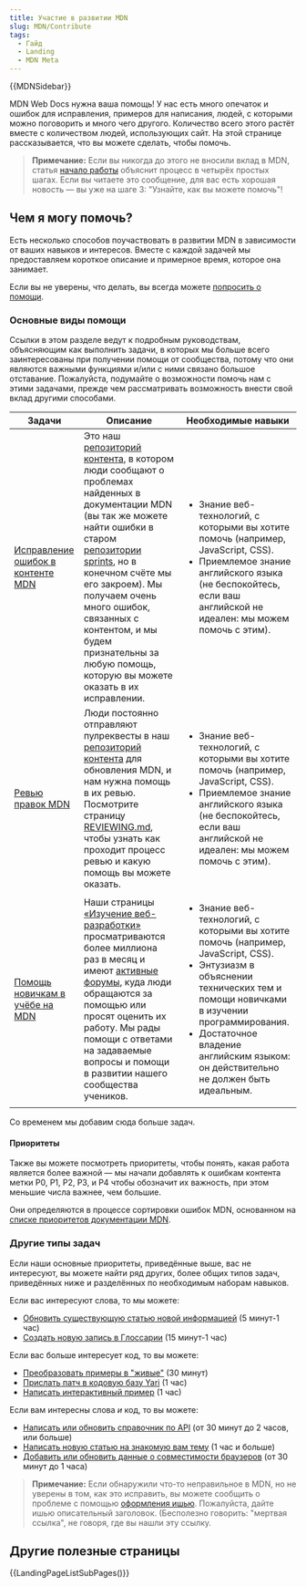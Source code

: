 ```yaml
---
title: Участие в развитии MDN
slug: MDN/Contribute
tags:
  - Гайд
  - Landing
  - MDN Meta
---
```


{{MDNSidebar}}

MDN Web Docs нужна ваша помощь! У нас есть много опечаток и ошибок для исправления, примеров для написания, людей, с которыми можно поговорить и много чего другого. Количество всего этого растёт вместе с количеством людей, использующих сайт. На этой странице рассказывается, что вы можете сделать, чтобы помочь.

> **Примечание:** Если вы никогда до этого не вносили вклад в MDN, статья [начало работы](/ru/docs/MDN/Contribute/Getting_started) объяснит процесс в четырёх простых шагах. Если вы читаете это сообщение, для вас есть хорошая новость — вы уже на шаге 3: "Узнайте, как вы можете помочь"!

## Чем я могу помочь?

Есть несколько способов поучаствовать в развитии MDN в зависимости от ваших навыков и интересов. Вместе с каждой задачей мы предоставляем короткое описание и примерное время, которое она занимает.

Если вы не уверены, что делать, вы всегда можете [попросить о помощи](/ru/docs/MDN/Contribute/Getting_started#step_4_ask_for_help).

### Основные виды помощи

Ссылки в этом разделе ведут к подробным руководствам, объясняющим как выполнить задачи, в которых мы больше всего заинтересованы при получении помощи от сообщества, потому что они являются важными функциями и/или с ними связано большое отставание. Пожалуйста, подумайте о возможности помочь нам с этими задачами, прежде чем рассматривать возможность внести свой вклад другими способами.

<table class="standard-table">
    <thead>
        <tr>
            <th scope="col">Задачи</th>
            <th scope="col">Описание</th>
            <th scope="col">Необходимые навыки</th>
        </tr>
    </thead>
    <tbody>
        <tr>
            <td><a href="/ru/docs/MDN/Contribute/Fixing_MDN_content_bugs">Исправление ошибок в контенте MDN</a></td>
            <td>Это наш <a href="https://github.com/mdn/content/issues">репозиторий контента</a>, в котором люди сообщают о проблемах найденных в документации MDN (вы так же можете найти ошибки в старом <a href="https://github.com/mdn/sprints/">репозитории sprints</a>, но в конечном счёте мы его закроем). Мы получаем очень много ошибок, связанных с контентом, и мы будем признательны за любую помощь, которую вы можете оказать в их исправлении.</td>
            <td>
                <ul>
                    <li>Знание веб-технологий, с которыми вы хотите помочь (например, JavaScript, CSS).</li>
                    <li>Приемлемое знание английского языка (не беспокойтесь, если ваш английской не идеален: мы можем помочь с этим).</li>
                </ul>
            </td>
        </tr>
        <tr>
            <td><a href="https://github.com/mdn/content/blob/main/REVIEWING.md">Ревью правок MDN</a></td>
            <td>Люди постоянно отправляют пулреквесты в наш <a href="https://github.com/mdn/content">репозиторий контента</a> для обновления MDN, и нам нужна помощь в их ревью. Посмотрите страницу <a href="https://github.com/mdn/content/blob/main/REVIEWING.md">REVIEWING.md</a>, чтобы узнать как проходит процесс ревью и какую помощь вы можете оказать.</td>
            <td>
                <ul>
                    <li>Знание веб-технологий, с которыми вы хотите помочь (например, JavaScript, CSS).</li>
                    <li>Приемлемое знание английского языка (не беспокойтесь, если ваш английской не идеален: мы можем помочь с этим).</li>
                </ul>
            </td>
        </tr>
        <tr>
            <td><a href="/ru/docs/MDN/Contribute/Help_beginners">Помощь новичкам в учёбе на MDN</a></td>
            <td>Наши страницы <a href="/ru/docs/Learn">«Изучение веб-разработки»</a> просматриваются более миллиона раз в месяц и имеют <a href="https://discourse.mozilla.org/c/mdn/learn/250">активные форумы</a>, куда люди обращаются за помощью или просят оценить их работу. Мы рады помощи с ответами на задаваемые вопросы и помощи в развитии нашего сообщества учеников.</td>
            <td>
                <ul>
                    <li>Знание веб-технологий, с которыми вы хотите помочь (например, JavaScript, CSS).</li>
                    <li>Энтузиазм в объяснении технических тем и помощи новичками в изучении программирования.</li>
                    <li>Достаточное владение английским языком: он действительно не должен быть идеальным.</li>
                </ul>
            </td>
        </tr>
    </tbody>
</table>

Со временем мы добавим сюда больше задач.

#### Приоритеты

Также вы можете посмотреть приоритеты, чтобы понять, какая работа является более важной — мы начали добавлять к ошибкам контента метки P0, P1, P2, P3, и P4 чтобы обозначит их важность, при этом меньшие числа важнее, чем большие.

Они определяются в процессе сортировки ошибок MDN, основанном на [списке приоритетов документации MDN](/ru/docs/MDN/Contribute/Documentation_priorities).

### Другие типы задач

Если наши основные приоритеты, приведённые выше, вас не интересуют, вы можете найти ряд других, более общих типов задач, приведённых ниже и разделённых по необходимым наборам навыков.

Если вас интересуют слова, то мы можете:

- [Обновить существующую статью новой информацией](/ru/docs/MDN/Contribute/Howto/Create_and_edit_pages#editing_an_existing_page) (5 минут-1 час)
- [Создать новую запись в Глоссарии](/ru/docs/MDN/Contribute/Howto/Write_a_new_entry_in_the_Glossary) (15 минут-1 час)

Если вас больше интересует код, то вы можете:

- [Преобразовать примеры в "живые"](/ru/docs/MDN/Contribute/Howto/Convert_code_samples_to_be_live) (30 минут)
- [Прислать патч в кодовую базу Yari](https://github.com/mdn/yari) (1 час)
- [Написать интерактивный пример](https://github.com/mdn/interactive-examples/blob/master/CONTRIBUTING.md) (1 час)

Если вам интересны слова _и_ код, то вы можете:

- [Написать или обновить справочник по API](/ru/docs/MDN/Contribute/Howto/Write_an_API_reference) (от 30 минут до 2 часов, или больше)
- [Написать новую статью на знакомую вам тему](https://github.com/mdn/content#adding-a-new-document) (1 час и больше)
- [Добавить или обновить данные о совместимости браузеров](/ru/docs/MDN/Structures/Compatibility_tables) (от 30 минут до 1 часа)

> **Примечание:** Если обнаружили что-то неправильное в MDN, но не уверены в том, как это исправить, вы можете сообщить о проблеме с помощью [оформления ишью](https://github.com/mdn/content/issues/new). Пожалуйста, дайте ишью описательный заголовок. (Бесполезно говорить: "мертвая ссылка", не говоря, где вы нашли эту ссылку.

## Другие полезные страницы

{{LandingPageListSubPages()}}
